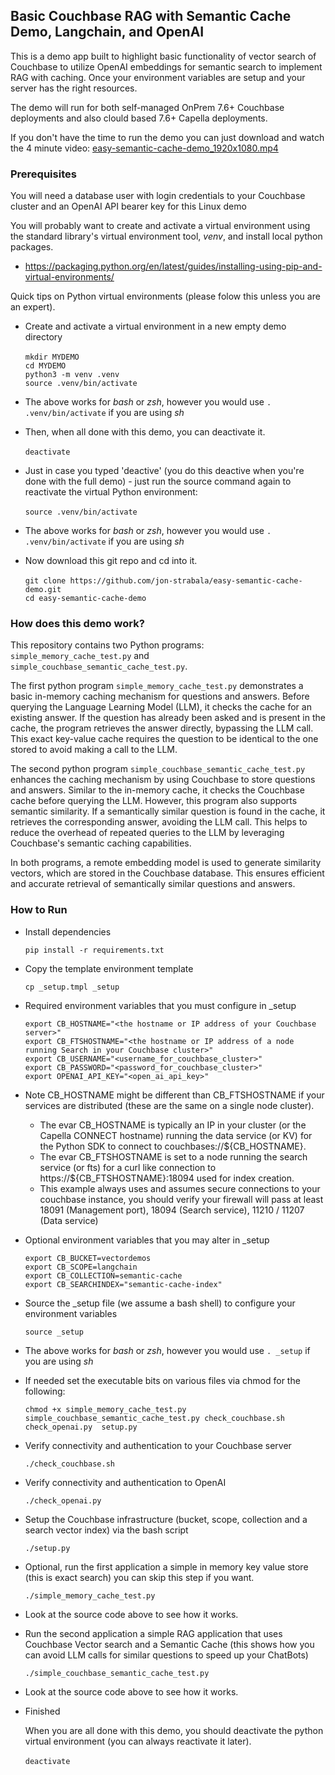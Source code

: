## Basic Couchbase RAG with Semantic Cache Demo, Langchain, and OpenAI

This is a demo app built to highlight basic functionality of vector search of Couchbase to utilize OpenAI embeddings for semantic search to implement RAG with caching.
Once your environment variables are setup and your server has the right resources. 

The demo will run for both self-managed OnPrem 7.6+ Couchbase deployments and also clould based 7.6+ Capella deployments.

If you don't have the time to run the demo you can just download and watch the 4 minute video: [easy-semantic-cache-demo_1920x1080.mp4](https://github.com/jon-strabala/easy-semantic-cache-demo/blob/main/easy-semantic-cache-demo_1920x1080.mp4) 

### Prerequisites 

You will need a database user with login credentials to your Couchbase cluster and an OpenAI API bearer key for this Linux demo

You will probably want to create and activate a virtual environment using the standard library's virtual environment tool, *venv*, and install local python packages.

- https://packaging.python.org/en/latest/guides/installing-using-pip-and-virtual-environments/

Quick tips on Python virtual environments (please folow this unless you are an expert). 

- Create and activate a virtual environment in a new empty demo directory<br><br>
`mkdir MYDEMO`<br>
`cd MYDEMO`<br>
`python3 -m venv .venv`<br>
`source .venv/bin/activate`

- The above works for *bash* or *zsh*, however you would use `. .venv/bin/activate` if you are using *sh*

- Then, when all done with this demo, you can deactivate it.<br><br>
`deactivate`

- Just in case you typed 'deactive' (you do this deactive when you're done with the full demo) - just run the source command again to reactivate the virtual Python environment:<br><br>
`source .venv/bin/activate`

- The above works for *bash* or *zsh*, however you would use `. .venv/bin/activate` if you are using *sh*

- Now download this git repo and cd into it.<br><br>
`git clone https://github.com/jon-strabala/easy-semantic-cache-demo.git`<br>
`cd easy-semantic-cache-demo`

### How does this demo work?

This repository contains two Python programs: `simple_memory_cache_test.py` and `simple_couchbase_semantic_cache_test.py`.

The first python program `simple_memory_cache_test.py` demonstrates a basic in-memory caching mechanism for questions and answers. Before querying the Language Learning Model (LLM), it checks the cache for an existing answer. If the question has already been asked and is present in the cache, the program retrieves the answer directly, bypassing the LLM call. This exact key-value cache requires the question to be identical to the one stored to avoid making a call to the LLM.

The second python program `simple_couchbase_semantic_cache_test.py`  enhances the caching mechanism by using Couchbase to store questions and answers. Similar to the in-memory cache, it checks the Couchbase cache before querying the LLM. However, this program also supports semantic similarity. If a semantically similar question is found in the cache, it retrieves the corresponding answer, avoiding the LLM call. This helps to reduce the overhead of repeated queries to the LLM by leveraging Couchbase's semantic caching capabilities.

In both programs, a remote embedding model is used to generate similarity vectors, which are stored in the Couchbase database. This ensures efficient and accurate retrieval of semantically similar questions and answers.

### How to Run

- Install dependencies

  `pip install -r requirements.txt`

- Copy the template environment template

  `cp _setup.tmpl _setup`

- Required environment variables that you must configure in _setup
  ```
  export CB_HOSTNAME="<the hostname or IP address of your Couchbase server>" 
  export CB_FTSHOSTNAME="<the hostname or IP address of a node running Search in your Couchbase cluster>" 
  export CB_USERNAME="<username_for_couchbase_cluster>" 
  export CB_PASSWORD="<password_for_couchbase_cluster>"
  export OPENAI_API_KEY="<open_ai_api_key>"
  ```
  
- Note CB_HOSTNAME might be different than CB_FTSHOSTNAME if your services are distributed (these are the same on a single node cluster).
  - The evar CB_HOSTNAME is typically an IP in your cluster (or the Capella CONNECT hostname) running the data service (or KV) for the Python SDK to connect to couchbases://${CB_HOSTNAME}. 
  - The evar CB_FTSHOSTNAME is set to a node running the search service (or fts) for a curl like connection to https://${CB_FTSHOSTNAME}:18094 used for index creation.
  - This example always uses and assumes secure connections to your couchbase instance, you should verify your firewall will pass at least 18091 (Management port), 18094 (Search service), 11210 / 11207 (Data service)

- Optional environment variables that you may alter in _setup

  ```
  export CB_BUCKET=vectordemos
  export CB_SCOPE=langchain
  export CB_COLLECTION=semantic-cache
  export CB_SEARCHINDEX="semantic-cache-index"
  ```

- Source the _setup file (we assume a bash shell) to configure your environment variables

  `source _setup`

- The above works for *bash* or *zsh*, however you would use `. _setup` if you are using *sh*

- If needed set the executable bits on various files via chmod for the following:

  `chmod +x simple_memory_cache_test.py simple_couchbase_semantic_cache_test.py check_couchbase.sh  check_openai.py  setup.py`

- Verify connectivity and authentication to your Couchbase server

  `./check_couchbase.sh`

- Verify connectivity and authentication to OpenAI

  `./check_openai.py`

- Setup the Couchbase infrastructure (bucket, scope, collection and a search vector index) via the bash script

  `./setup.py`

- Optional, run the first application a simple in memory key value store (this is exact search) you can skip this step if you want.

  `./simple_memory_cache_test.py`

- Look at the source code above to see how it works.

- Run the second application a simple RAG application that uses Couchbase Vector search and a Semantic Cache (this shows how you can avoid LLM calls for similar questions to speed up your ChatBots)

  `./simple_couchbase_semantic_cache_test.py`

- Look at the source code above to see how it works.

- Finished

  When you are all done with this demo, you should deactivate the python virtual environment (you can always reactivate it later).<br><br>
  `deactivate`
